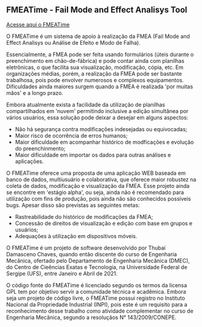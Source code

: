 ## FMEATime - Fail Mode and Effect Analisys Tool


[Acesse aqui o FMEATime](https://demo.fmeatime.damasceno.pro)

O FMEATime é um sistema de apoio à realização da FMEA (Fail Mode and Effect Analisys ou Análise de Efeito e Modo de Falha).

Essencialmente, a FMEA pode ser feita usando formulários (úteis durante o preenchimento em chão-de-fábrica) e pode contar ainda com planilhas eletrônicas, o que facilita sua visualização, modificação, cópia, etc. Em organizações médias, porém, a realização da FMEA pode ser bastante trabalhosa, pois pode envolver numerosos e complexos equipamentos. Dificuldades ainda maiores surgem quando a FMEA é realizada 'por muitas mãos' e a longo prazo.

Embora atualmente exista a facilidade da utilização de planilhas compartilhados em 'nuvem' permitindo inclusive a edição simultânea por vários usuários, essa solução pode deixar a desejar em alguns aspectos:
* Não há segurança contra modificações indesejadas ou equivocadas;
* Maior risco de ocorrência de erros humanos;
* Maior dificuldade em acompanhar histórico de modficações e evolução do preenchinmento;
* Maior dificuldade em importar os dados para outras análises e aplicações.

O FMEATime oferece uma proposta de uma aplicação WEB baseada em banco de dados, multiusuário e colaborativa, que oferece maior robustez na coleta de dados, modificação e visualização da FMEA. Esse projeto ainda se encontre em 'estágio alpha', ou seja, ainda não é recomendado para utilização com fins de produção, pois ainda não são conhecidos possíveis bugs. Apesar disso são previstas as seguintes metas:
* Rastreabilidade do histórico de modificações da FMEA;
* Concessão de direitos de visualização e edição com base em grupos e usuários;
* Adequações à utilização em dispositivos móveis.

O FMEATime é um projeto de software desenvolvido por Thubaí Damasceno Chaves, quando então discente do curso de Engenharia Mecânica, ofertado pelo Departamento de Engenharia Mecânica (DMEC), do Centro de Cieências Exatas e Tecnologia, na Universidade Federal de Sergipe (UFS), entre Janeiro e Abril de 2021.

O código fonte do FMEATime é licenciado segundo os termos da licensa GPL tem por objetivo servir a comunidade técnica e acadêmica. Embora seja um projeto de código livre, o FMEATime possui registro no Instituto Nacional da Propriedade Industrial (INPI), pois este é um requisito para a reconhecimento desse trabalho como atividade complementar no curso de Engenharia Mecânica, segundo a resoluçãos N° 143/2009/CONEPE.
